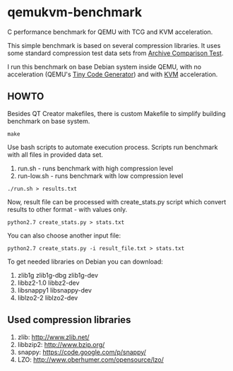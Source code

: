 qemukvm-benchmark
=================

C performance benchmark for QEMU with TCG and KVM acceleration.

This simple benchmark is based on several compression libraries. 
It uses some standard compression test data sets from [Archive Comparison Test](http://compression.ca/act/act-win.html).

I run this benchmark on base Debian system inside QEMU, with no acceleration (QEMU's [Tiny Code Generator](http://wiki.qemu.org/Documentation/TCG)) and with [KVM](http://www.linux-kvm.org/page/Main_Page) acceleration.

## HOWTO

Besides QT Creator makefiles, there is custom Makefile to simplify building benchmark on base system.

`make`

Use bash scripts to automate execution process. Scripts run benchmark with all files in provided data set.

1. run.sh - runs benchmark with high compression level
2. run-low.sh - runs benchmark with low compression level

`./run.sh > results.txt`

Now, result file can be processed with create_stats.py script which convert results to other format - with values only. 

`python2.7 create_stats.py > stats.txt`

You can also choose another input file:

`python2.7 create_stats.py -i result_file.txt > stats.txt`

To get needed libraries on Debian you can download:

1. zlib1g zlib1g-dbg zlib1g-dev
2. libbz2-1.0 libbz2-dev
3. libsnappy1 libsnappy-dev
4. liblzo2-2 liblzo2-dev


## Used compression libraries

1. zlib: http://www.zlib.net/
2. libbzip2: http://www.bzip.org/
3. snappy: https://code.google.com/p/snappy/
4. LZO: http://www.oberhumer.com/opensource/lzo/
